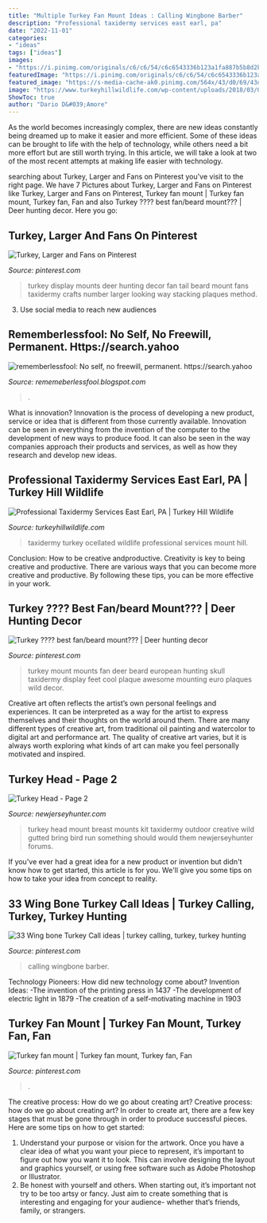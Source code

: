 ```yaml
---
title: "Multiple Turkey Fan Mount Ideas : Calling Wingbone Barber"
description: "Professional taxidermy services east earl, pa"
date: "2022-11-01"
categories:
- "ideas"
tags: ["ideas"]
images:
- "https://i.pinimg.com/originals/c6/c6/54/c6c6543336b123a1fa887b5b8d2b2ad1.jpg"
featuredImage: "https://i.pinimg.com/originals/c6/c6/54/c6c6543336b123a1fa887b5b8d2b2ad1.jpg"
featured_image: "https://s-media-cache-ak0.pinimg.com/564x/43/d0/69/43d069622041e467ded5ae7d9ff65b51.jpg"
image: "https://www.turkeyhillwildlife.com/wp-content/uploads/2018/03/Ocellated-Turkey-mount-Taxidermy-importing-Ocellated-turkeys-1024x683.jpg"
ShowToc: true
author: "Dario D&#039;Amore"
---
```



As the world becomes increasingly complex, there are new ideas constantly being dreamed up to make it easier and more efficient. Some of these ideas can be brought to life with the help of technology, while others need a bit more effort but are still worth trying. In this article, we will take a look at two of the most recent attempts at making life easier with technology.

	

		
searching about Turkey, Larger and Fans on Pinterest you've visit to the right page. We have 7 Pictures about Turkey, Larger and Fans on Pinterest like Turkey, Larger and Fans on Pinterest, Turkey fan mount | Turkey fan mount, Turkey fan, Fan and also Turkey ???? best fan/beard mount??? | Deer hunting decor. Here you go:
		
    
## Turkey, Larger And Fans On Pinterest

<img loading=lazy src="https://s-media-cache-ak0.pinimg.com/564x/43/d0/69/43d069622041e467ded5ae7d9ff65b51.jpg" onerror="this.onerror=null;this.src='https://tse1.mm.bing.net/th?id=OIP.CtlEnrRBrIFd6TPLxeEngAAAAA&amp;pid=15.1';" alt="Turkey, Larger and Fans on Pinterest">

_Source: pinterest.com_

>turkey display mounts deer hunting decor fan tail beard mount fans taxidermy crafts number larger looking way stacking plaques method. 

	

3. Use social media to reach new audiences

    
## Rememberlessfool: No Self, No Freewill, Permanent. Https://search.yahoo

<img loading=lazy src="https://1.bp.blogspot.com/-FBm1Wp4ZEag/XhFOstyXYVI/AAAAAAAAb50/keWQxPVsxfgvOmJuFnu9vK1LR1VdOV7XgCLcBGAsYHQ/s1600/Untitled99.png" onerror="this.onerror=null;this.src='https://tse4.mm.bing.net/th?id=OIP.pbQ6dpe6kwW_zSz-1T4lHgHaEK&amp;pid=15.1';" alt="rememberlessfool: No self, no freewill, permanent. https://search.yahoo">

_Source: rememeberlessfool.blogspot.com_

>. 

	

What is innovation?
Innovation is the process of developing a new product, service or idea that is different from those currently available. Innovation can be seen in everything from the invention of the computer to the development of new ways to produce food. It can also be seen in the way companies approach their products and services, as well as how they research and develop new ideas.

    
## Professional Taxidermy Services East Earl, PA | Turkey Hill Wildlife

<img loading=lazy src="https://www.turkeyhillwildlife.com/wp-content/uploads/2018/03/Ocellated-Turkey-mount-Taxidermy-importing-Ocellated-turkeys-1024x683.jpg" onerror="this.onerror=null;this.src='https://tse4.mm.bing.net/th?id=OIP.3a4dSxsuubYNj-V6wnlEOgHaE8&amp;pid=15.1';" alt="Professional Taxidermy Services East Earl, PA | Turkey Hill Wildlife">

_Source: turkeyhillwildlife.com_

>taxidermy turkey ocellated wildlife professional services mount hill. 

	

Conclusion: How to be creative andproductive.
Creativity is key to being creative and productive. There are various ways that you can become more creative and productive. By following these tips, you can be more effective in your work.

    
## Turkey ???? Best Fan/beard Mount??? | Deer Hunting Decor

<img loading=lazy src="https://i.pinimg.com/originals/c6/c6/54/c6c6543336b123a1fa887b5b8d2b2ad1.jpg" onerror="this.onerror=null;this.src='https://tse2.mm.bing.net/th?id=OIP.z-azu_xhfJukwdD8c1CawAAAAA&amp;pid=15.1';" alt="Turkey ???? best fan/beard mount??? | Deer hunting decor">

_Source: pinterest.com_

>turkey mount mounts fan deer beard european hunting skull taxidermy display feet cool plaque awesome mounting euro plaques wild decor. 

	

Creative art often reflects the artist’s own personal feelings and experiences. It can be interpreted as a way for the artist to express themselves and their thoughts on the world around them. There are many different types of creative art, from traditional oil painting and watercolor to digital art and performance art. The quality of creative art varies, but it is always worth exploring what kinds of art can make you feel personally motivated and inspired.

    
## Turkey Head - Page 2

<img loading=lazy src="https://www.newjerseyhunter.com/forums/attachments/16032-turkey-head-turkey.jpg" onerror="this.onerror=null;this.src='https://tse2.mm.bing.net/th?id=OIP.2GbMvNCEpFdNjCpyjch8wQAAAA&amp;pid=15.1';" alt="Turkey Head - Page 2">

_Source: newjerseyhunter.com_

>turkey head mount breast mounts kit taxidermy outdoor creative wild gutted bring bird run something should would them newjerseyhunter forums. 

	

If you've ever had a great idea for a new product or invention but didn't know how to get started, this article is for you. We'll give you some tips on how to take your idea from concept to reality.

    
## 33 Wing Bone Turkey Call Ideas | Turkey Calling, Turkey, Turkey Hunting

<img loading=lazy src="https://i.pinimg.com/474x/90/47/d1/9047d1d6de31012e121a42db99d65e77--turkey-call-head-hunter.jpg" onerror="this.onerror=null;this.src='https://tse3.mm.bing.net/th?id=OIP.MLRNNjUf7N1n3zRYNSrc1gAAAA&amp;pid=15.1';" alt="33 Wing bone Turkey Call ideas | turkey calling, turkey, turkey hunting">

_Source: pinterest.com_

>calling wingbone barber. 

	

Technology Pioneers: How did new technology come about?
Invention Ideas: 
-The invention of the printing press in 1437 
-The development of electric light in 1879 
-The creation of a self-motivating machine in 1903

    
## Turkey Fan Mount | Turkey Fan Mount, Turkey Fan, Fan

<img loading=lazy src="https://i.pinimg.com/736x/d1/78/bf/d178bf74caec2ba05a9761b5742b30c3.jpg" onerror="this.onerror=null;this.src='https://tse3.mm.bing.net/th?id=OIP.Eoi4IZnEujCWfvaPObV4rwHaJ3&amp;pid=15.1';" alt="Turkey fan mount | Turkey fan mount, Turkey fan, Fan">

_Source: pinterest.com_

>. 

	

The creative process: How do we go about creating art?
Creative process: how do we go about creating art?
In order to create art, there are a few key stages that must be gone through in order to produce successful pieces. Here are some tips on how to get started: 

1. Understand your purpose or vision for the artwork. Once you have a clear idea of what you want your piece to represent, it’s important to figure out how you want it to look. This can involve designing the layout and graphics yourself, or using free software such as Adobe Photoshop or Illustrator. 
2. Be honest with yourself and others. When starting out, it’s important not try to be too artsy or fancy. Just aim to create something that is interesting and engaging for your audience- whether that’s friends, family, or strangers. 

